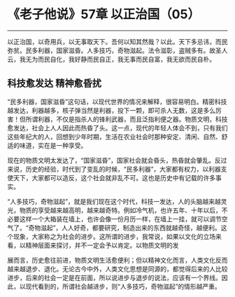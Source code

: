 # 《老子他说》57章 以正治国（05）

------

以正治国，以奇用兵，以无事取天下。吾何以知其然哉？以此。天下多忌讳，而民弥贫。民多利器，国家滋昏。人多技巧，奇物滋起。法令滋彰，盗贼多有。故圣人云，我无为而民自化，我好静而民自正，我无事而民自富，我无欲而民自朴。

## 科技愈发达 精神愈昏扰

“民多利器，国家滋昏”这句话，以现代世界的情况来解释，很容易明白。精密科技越发达，利器越多，核子弹当然是利器，投下一颗，即可杀人无数，这是多么厉害！但所谓利器，不仅是指杀人的锋利武器，而且泛指利便之器。物质文明，科技愈发达，社会上人人因此而热昏了头。这一点，现代的年轻人体会不到，只有我们这些年纪大的人，回想到少年时期，生活在农业社会时那种安定、清闲、自然、舒适的味道，实在是一种享受。

现在的物质文明太发达了，“国家滋昏”，国家社会就会昏头，热昏就会肇乱。反过来说，历史的经验，时代到了变乱的时候，“民多利器”，大家都有权力，以利器支使天下，大家都可以造反，这个社会就非乱不可。这也是历史中有记载的许多事实。

“人多技巧，奇物滋起”，就是我们现在这个时代，科技一发达，人的头脑越来越灵光，物质的享受越来越高明，越来越奇特。例如冷气机，也许五年、十年以后，不必要这样一个大箱装在墙上，也许会像一份月历一样，在墙上一挂，就可以调节空气了。“奇物滋起”，人人好奇，都要研究，制造出来的东西就越奇怪，越便利。这个现象，大家称之为社会的进步。这所谓的进步，我常说，如果以文化的立场来看，以精神层面来探讨，并不一定会予以肯定。以物质文明的发

展而言，历史愈往前进，物质文明生活愈便利；但以精神文化而言，人类文化反而越来越退步、退化。无论古今中外，人类文化思想是同源的，都觉得后来的人比较进步，后来的社会一定是在前面，所以说进步与退步的说法，应该有一个界线。因此，以现代看到的，所谓社会越进步，则“人多技巧，奇物滋起”的情形越严重。